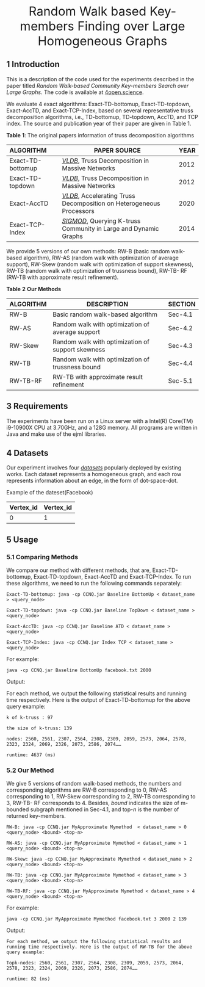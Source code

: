 

<div align='center' ><font size= 6>Random Walk based Key-members Finding over Large Homogeneous Graphs</font></div>

## 1 Introduction 

This is a description of the code used for the experiments described in the paper titled  *Random Walk-based Community Key-members Search over Large Graphs*. The code is available at [4open.science](https://anonymous.4open.science/r/Random-Walk-based-Key-members-Finding-over-Large-Homogeneous-Graphs-1C7C/README.md).

We evaluate 4 exact algorithms: Exact-TD-bottomup, Exact-TD-topdown, Exact-AccTD, and Exact-TCP-Index, based on several representative truss decomposition algorithms, i.e., TD-bottomup, TD-topdown, AccTD, and TCP index. The source and publication year of their paper are given in Table 1.

**Table** **1**: The original papers information of truss decomposition algorithms

| ALGORITHM         | PAPER SOURCE                                                 | YEAR |
| :---------------- | ------------------------------------------------------------ | ---- |
| Exact-TD-bottomup | [*VLDB*](http://vldb.org/pvldb/vol5/p812_jiawang_vldb2012.pdf),   Truss Decomposition in Massive Networks | 2012 |
| Exact-TD-topdown  | [*VLDB*](http://vldb.org/pvldb/vol5/p812_jiawang_vldb2012.pdf),   Truss Decomposition in Massive Networks | 2012 |
| Exact-AccTD       | [*VLDB*](http://www.vldb.org/pvldb/vol13/p1751-che.pdf),   Accelerating Truss Decomposition on Heterogeneous  Processors | 2020 |
| Exact-TCP-Index   | [*SIGMOD*](https://dl.acm.org/doi/pdf/10.1145/2588555.2610495),  Querying K-truss  Community in Large and Dynamic Graphs | 2014 |

We provide 5 versions of our own methods: RW-B (basic random walk-based algorithm), RW-AS (random walk with optimization of average support), RW-Skew (random walk with optimization of support skewness), RW-TB (random walk with optimization of trussness bound), RW-TB- RF (RW-TB with approximate result refinement).

**Table** **2** **Our Methods**

| ALGORITHM | DESCRIPTION                                        | SECTION |
| --------- | -------------------------------------------------- | ------- |
| RW-B      | Basic  random walk-based algorithm                 | Sec-4.1 |
| RW-AS     | Random  walk with optimization of average support  | Sec-4.2 |
| RW-Skew   | Random  walk with optimization of support skewness | Sec-4.3 |
| RW-TB     | Random  walk with optimization of trussness bound  | Sec-4.4 |
| RW-TB-RF  | RW-TB  with approximate result refinement          | Sec-5.1 |

## 3 Requirements

The experiments have been run on a Linux server with a Intel(R) Core(TM) i9-10900X CPU at 3.70GHz, and a 128G memory. All programs are written in Java and make use of the ejml libraries.



## 4 Datasets

Our experiment involves four [*datasets*](https://github.com/Lsyhprum/WEAVESS/tree/dev/dataset) popularly deployed by existing works. Each dataset represents a homogeneous graph, and each row represents information about an edge, in the form of dot-space-dot.

Example of the dateset(Facebook)



| Vertex_id | Vertex_id |
| --------- | --------- |
| 0         | 1         |



## 5 Usage

### 5.1 Comparing Methods

We compare our method with different methods, that are, Exact-TD-bottomup, Exact-TD-topdown, Exact-AccTD and Exact-TCP-Index. To run these algorithms, we need to run the following commands separately:

```
Exact-TD-bottomup: java -cp CCNQ.jar Baseline BottomUp < dataset_name > <query_node>

Exact-TD-topdown: java -cp CCNQ.jar Baseline TopDown < dataset_name > <query_node>

Exact-AccTD: java -cp CCNQ.jar Baseline ATD < dataset_name > <query_node>

Exact-TCP-Index: java -cp CCNQ.jar Index TCP < dataset_name > <query_node>
```

For example:

```
java -cp CCNQ.jar Baseline BottomUp facebook.txt 2000
```

Output:

For each method, we output the following statistical results and running time respectively. Here is the output of Exact-TD-bottomup for the above query example:

```
k of k-truss : 97

the size of k-truss: 139

nodes: 2560, 2561, 2307, 2564, 2308, 2309, 2059, 2573, 2064, 2578, 2323, 2324, 2069, 2326, 2073, 2586, 2074……

runtime: 4637 (ms)
```



### 5.2 Our Method

We give 5 versions of random walk-based methods, the numbers and corresponding algorithms are RW-B corresponding to 0, RW-AS corresponding to 1, RW-Skew corresponding to 2, RW-TB corresponding to 3, RW-TB- RF corresponds to 4. Besides, *bound* indicates the size of m-bounded subgraph mentioned in Sec-4.1, and top-*n* is the number of returned key-members.

```
RW-B: java -cp CCNQ.jar MyApproximate Mymethod  < dataset_name > 0 <query_node> <bound> <top-n>

RW-AS: java -cp CCNQ.jar MyApproximate Mymethod < dataset_name > 1 <query_node> <bound> <top-n>

RW-Skew: java -cp CCNQ.jar MyApproximate Mymethod < dataset_name > 2 <query_node> <bound> <top-n>

RW-TB: java -cp CCNQ.jar MyApproximate Mymethod < dataset_name > 3 <query_node> <bound> <top-n>

RW-TB-RF: java -cp CCNQ.jar MyApproximate Mymethod < dataset_name > 4 <query_node> <bound> <top-n>
```



For example:

```
java -cp CCNQ.jar MyApproximate Mymethod facebook.txt 3 2000 2 139
```

Output:

```
For each method, we output the following statistical results and running time respectively. Here is the output of RW-TB for the above query example:

Topk-nodes: 2560, 2561, 2307, 2564, 2308, 2309, 2059, 2573, 2064, 2578, 2323, 2324, 2069, 2326, 2073, 2586, 2074……

runtime: 82 (ms)
```

